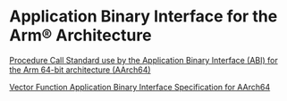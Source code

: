 # Application Binary Interface for the Arm®  Architecture

[Procedure Call Standard use by the
Application Binary Interface (ABI) for the Arm 64-bit
architecture (AArch64)](abi/aapcs64.rst)

[Vector Function Application Binary Interface Specification for
AArch64](abi/vfabia64.rst)
